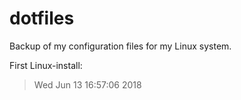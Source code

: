 # dotfiles
Backup of my configuration files for my Linux system.

First Linux-install:
> Wed Jun 13 16:57:06 2018

